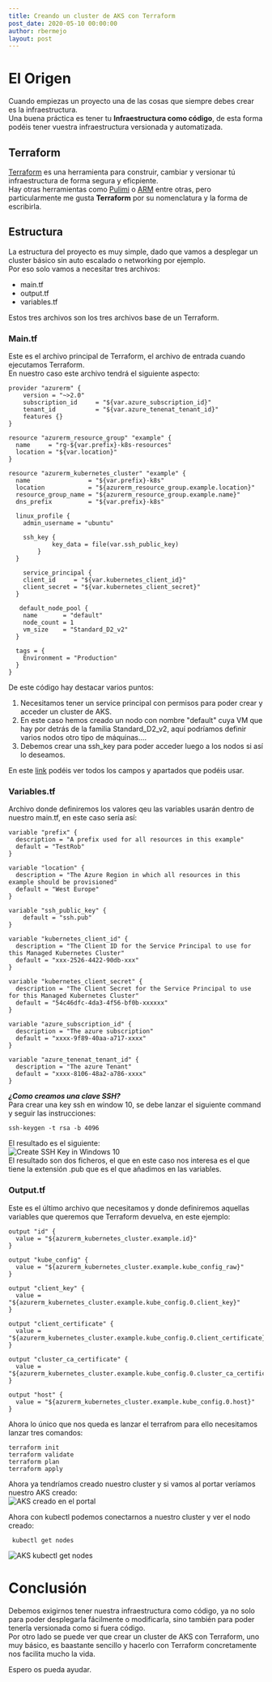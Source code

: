 ```yaml
---
title: Creando un cluster de AKS con Terraform
post_date: 2020-05-10 00:00:00
author: rbermejo
layout: post
---
```


# El Origen

Cuando empiezas un proyecto una de las cosas que siempre debes crear es la infraestructura.  
Una buena práctica es tener tu **Infraestructura como código**, <!--break-->de esta forma podéis tener vuestra infraestructura versionada y automatizada.

## Terraform  
[Terraform](https://www.terraform.io/intro/index.html) es una herramienta para construir, cambiar y versionar tú infraestructura de forma segura y eficpiente.  
Hay otras herramientas como [Pulimi](https://www.pulumi.com/) o [ARM](https://docs.microsoft.com/en-us/azure/azure-resource-manager/management/overview) entre otras, pero particularmente me gusta **Terraform** por su nomenclatura y la forma de escribirla.

## Estructura  
La estructura del proyecto es muy simple, dado que vamos a desplegar un cluster básico sin auto escalado o networking por ejemplo.  
Por eso solo vamos a necesitar tres archivos:  
* main.tf  
* output.tf
* variables.tf  

Estos tres archivos son los tres archivos base de un Terraform.

### Main.tf  
Este es el archivo principal de Terraform, el archivo de entrada cuando ejecutamos Terraform.  
En nuestro caso este archivo tendrá el siguiente aspecto:  
```  
provider "azurerm" {
    version = "~>2.0"
    subscription_id     = "${var.azure_subscription_id}"
    tenant_id           = "${var.azure_tenenat_tenant_id}"
    features {}
}

resource "azurerm_resource_group" "example" {
  name     = "rg-${var.prefix}-k8s-resources"
  location = "${var.location}"
}

resource "azurerm_kubernetes_cluster" "example" {
  name                = "${var.prefix}-k8s"
  location            = "${azurerm_resource_group.example.location}"
  resource_group_name = "${azurerm_resource_group.example.name}"
  dns_prefix          = "${var.prefix}-k8s"

  linux_profile {
    admin_username = "ubuntu"

    ssh_key {
            key_data = file(var.ssh_public_key)
        }
  }

    service_principal {
    client_id     = "${var.kubernetes_client_id}"
    client_secret = "${var.kubernetes_client_secret}"
  }

   default_node_pool {
    name       = "default"
    node_count = 1
    vm_size    = "Standard_D2_v2"
  }

  tags = {
    Environment = "Production"
  }
}
```  
De este código hay destacar varios puntos:  
1. Necesitamos tener un service principal con permisos para poder crear y acceder un cluster de AKS.  
2. En este caso hemos creado un nodo con nombre "default" cuya VM que hay por detrás de la familia Standard_D2_v2, aquí podríamos definir varios nodos otro tipo de máquinas....
3. Debemos crear una ssh_key para poder acceder luego a los nodos si así lo deseamos.  

En este [link](https://www.terraform.io/docs/providers/azurerm/r/kubernetes_cluster.html#default_node_pool) podéis ver todos los campos y apartados que podéis usar.

### Variables.tf  
Archivo donde definiremos los valores qeu las variables usarán dentro de nuestro main.tf, en este caso sería así:  

```  
variable "prefix" {
  description = "A prefix used for all resources in this example"
  default = "TestRob"
}

variable "location" {
  description = "The Azure Region in which all resources in this example should be provisioned"
  default = "West Europe"
}

variable "ssh_public_key" {
    default = "ssh.pub"
}

variable "kubernetes_client_id" {
  description = "The Client ID for the Service Principal to use for this Managed Kubernetes Cluster"
  default = "xxx-2526-4422-90db-xxx"
}

variable "kubernetes_client_secret" {
  description = "The Client Secret for the Service Principal to use for this Managed Kubernetes Cluster"
  default = "54c46dfc-4da3-4f56-bf0b-xxxxxx"
}

variable "azure_subscription_id" {
  description = "The azure subscription"
  default = "xxxx-9f89-40aa-a717-xxxx"
}

variable "azure_tenenat_tenant_id" {
  description = "The azure Tenant"
  default = "xxxx-8106-48a2-a786-xxxx"
}
```  

***¿Como creamos una clave SSH?***  
Para crear una key ssh en window 10, se debe lanzar el siguiente command y seguir las instrucciones:  
```
ssh-keygen -t rsa -b 4096
```  
El resultado es el siguiente:  
![Create SSH Key in Windows 10](/public/images/2020/05/ssh.png)  
El resultado son dos ficheros, el que en este caso nos interesa es el que tiene la extensión .pub que es el que añadimos en las variables.  

### Output.tf  
Este es el último archivo que necesitamos y donde definiremos aquellas variables que queremos que Terraform devuelva, en este ejemplo:  
```  
output "id" {
  value = "${azurerm_kubernetes_cluster.example.id}"
}

output "kube_config" {
  value = "${azurerm_kubernetes_cluster.example.kube_config_raw}"
}

output "client_key" {
  value = "${azurerm_kubernetes_cluster.example.kube_config.0.client_key}"
}

output "client_certificate" {
  value = "${azurerm_kubernetes_cluster.example.kube_config.0.client_certificate}"
}

output "cluster_ca_certificate" {
  value = "${azurerm_kubernetes_cluster.example.kube_config.0.cluster_ca_certificate}"
}

output "host" {
  value = "${azurerm_kubernetes_cluster.example.kube_config.0.host}"
}
```  
Ahora lo único que nos queda es lanzar el terrafrom para ello necesitamos lanzar tres comandos:  
```  
terraform init 
terraform validate
terraform plan
terraform apply
```  
Ahora ya tendríamos creado nuestro cluster y si vamos al portar veríamos nuestro AKS creado:  
![AKS creado en el portal](/public/images/2020/05/kubernetes.png)  

Ahora con kubectl podemos conectarnos a nuestro cluster y ver el nodo creado:  
``` 
 kubectl get nodes
```  
![AKS kubectl get nodes](/public/images/2020/05/kubectlaks.png) 
 
# Conclusión  
Debemos exigirnos tener nuestra infraestructura como código, ya no solo para poder desplegarla fácilmente o modificarla, sino también para poder tenerla versionada como si fuera código.  
Por otro lado se puede ver que crear un cluster de AKS con Terraform, uno muy básico, es baastante sencillo y hacerlo con Terraform concretamente nos facilita mucho la vida.

Espero os pueda ayudar.